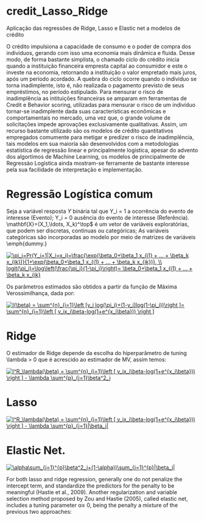 # credit_Lasso_Ridge
Aplicação das regressões de Ridge, Lasso e Elastic net a modelos de crédito

O crédito impulsiona a capacidade de consumo e o poder de compra dos indivíduos, gerando com isso uma economia mais dinâmica e fluida. Desse modo, de forma bastante simplista, o chamado ciclo do crédito inicia quando a instituição financeira empresta capital ao consumidor e este o investe na economia, retornando a instituição o valor empretado mais juros, após um período acordado. 
A quebra do ciclo ocorre quando o indíviduo se torna inadimplente, isto é, não realizada o pagamento previsto de seus empréstimos, no período estipulado. Para mensurar o risco de inadimplência  as intituições financeiras se amparam em ferramentas de Credit e Behavior scoring, utilizadas para mensurar o risco de um indivíduo tornar-se inadimplente dada suas características econômicas e comportamentais no mercado, uma vez que, o grande volume de solicitações impede aprovações exclusivamente qualitativas.
Assim, um recurso bastante utilizado são os modelos de crédito quantitativos empregados comumente para metigar e predizer o risco de inadimplência, tais modelos em sua maioria são desenvolvidos com a metodologias estatística de regressão linear e principalmente logística, apesar do advento dos algortimos de Machine Learning, os modelos de principalmente de Regressào Logística ainda mostram-se ferramente de bastante interesse pela sua facilidade de interpretação e implementação.

# Regressão Logística comum

Seja a variável resposta $Y$ binária tal que
Y_i = 1 a ocorrência do evento de interesse (Evento);
Y_i = 0 ausência do evento de interesse (Referência).
\mathbf{X}=(X_1,\ldots, X_k)^\top$ é um vetor de variáveis exploratórias, que podem ser discretas, continuas ou categóricas;
As variáveis categóricas são incorporadas ao modelo por meio de matrizes de variáveis \emph{dummy.}

<a href="https://www.codecogs.com/eqnedit.php?latex=\pi_i=Pr(Y_i=1|X_i=x_i)=\frac{\exp(\beta_0&plus;\beta_1&space;x_{i1}&space;&plus;&space;...&space;&plus;&space;\beta_k&space;x_{ik})}{1&plus;\exp(\beta_0&plus;\beta_1&space;x_{i1}&space;&plus;&space;...&space;&plus;&space;\beta_k&space;x_{ik})},&space;\\&space;logit(\pi_i)=\log\left(\frac{\pi_i}{1-\pi_i}\right)=&space;\beta_0&plus;\beta_1&space;x_{i1}&space;&plus;&space;...&space;&plus;&space;\beta_k&space;x_{ik}" target="_blank"><img src="https://latex.codecogs.com/gif.latex?\pi_i=Pr(Y_i=1|X_i=x_i)=\frac{\exp(\beta_0&plus;\beta_1&space;x_{i1}&space;&plus;&space;...&space;&plus;&space;\beta_k&space;x_{ik})}{1&plus;\exp(\beta_0&plus;\beta_1&space;x_{i1}&space;&plus;&space;...&space;&plus;&space;\beta_k&space;x_{ik})},&space;\\&space;logit(\pi_i)=\log\left(\frac{\pi_i}{1-\pi_i}\right)=&space;\beta_0&plus;\beta_1&space;x_{i1}&space;&plus;&space;...&space;&plus;&space;\beta_k&space;x_{ik}" title="\pi_i=Pr(Y_i=1|X_i=x_i)=\frac{\exp(\beta_0+\beta_1 x_{i1} + ... + \beta_k x_{ik})}{1+\exp(\beta_0+\beta_1 x_{i1} + ... + \beta_k x_{ik})}, \\ logit(\pi_i)=\log\left(\frac{\pi_i}{1-\pi_i}\right)= \beta_0+\beta_1 x_{i1} + ... + \beta_k x_{ik}" /></a>






Os parâmetros estimados são obtidos a partir da função de Máxima Verossimilhança, dada por:

<a href="https://www.codecogs.com/eqnedit.php?latex=l(\beta)&space;=&space;\sum^{n}_{i=1}\left&space;[y_i&space;log(\pi_i)&plus;(1-y_i)log(1-\pi_i))\right&space;]=&space;\sum^{n}_{i=1}\left&space;[&space;y_ix_i\beta-log(1&plus;e^{x_i\beta}))&space;\right&space;]" target="_blank"><img src="https://latex.codecogs.com/gif.latex?l(\beta)&space;=&space;\sum^{n}_{i=1}\left&space;[y_i&space;log(\pi_i)&plus;(1-y_i)log(1-\pi_i))\right&space;]=&space;\sum^{n}_{i=1}\left&space;[&space;y_ix_i\beta-log(1&plus;e^{x_i\beta}))&space;\right&space;]" title="l(\beta) = \sum^{n}_{i=1}\left [y_i log(\pi_i)+(1-y_i)log(1-\pi_i))\right ]= \sum^{n}_{i=1}\left [ y_ix_i\beta-log(1+e^{x_i\beta})) \right ]" /></a>

# Ridge

O estimador de Ridge depende da escolha do hiperparâmetro de tuning \lambda > 0 que é acrescido ao estimador de MV, assim temos:

<a href="https://www.codecogs.com/eqnedit.php?latex=l^R_\lambda(\beta)&space;=&space;\sum^{n}_{i=1}\left&space;[&space;y_ix_i\beta-log(1&plus;e^{x_i\beta}))&space;\right&space;]&space;-&space;\lambda&space;\sum^{p}_{j=1}\beta^2_j" target="_blank"><img src="https://latex.codecogs.com/gif.latex?l^R_\lambda(\beta)&space;=&space;\sum^{n}_{i=1}\left&space;[&space;y_ix_i\beta-log(1&plus;e^{x_i\beta}))&space;\right&space;]&space;-&space;\lambda&space;\sum^{p}_{j=1}\beta^2_j" title="l^R_\lambda(\beta) = \sum^{n}_{i=1}\left [ y_ix_i\beta-log(1+e^{x_i\beta})) \right ] - \lambda \sum^{p}_{j=1}\beta^2_j" /></a>

# Lasso

<a href="https://www.codecogs.com/eqnedit.php?latex=l^L_\lambda(\beta)&space;=&space;\sum^{n}_{i=1}\left&space;[&space;y_ix_i\beta-log(1&plus;e^{x_i\beta}))&space;\right&space;]&space;-&space;\lambda&space;\sum^{p}_{j=1}|\beta_j|" target="_blank"><img src="https://latex.codecogs.com/gif.latex?l^R_\lambda(\beta)&space;=&space;\sum^{n}_{i=1}\left&space;[&space;y_ix_i\beta-log(1&plus;e^{x_i\beta}))&space;\right&space;]&space;-&space;\lambda&space;\sum^{p}_{j=1}|\beta_j|" title="l^R_\lambda(\beta) = \sum^{n}_{i=1}\left [ y_ix_i\beta-log(1+e^{x_i\beta})) \right ] - \lambda \sum^{p}_{j=1}|\beta_j|" /></a>

# Elastic Net.

<a href="https://www.codecogs.com/eqnedit.php?latex=\alpha\sum_{j=1}^{p}\beta^2_j&plus;(1-\alpha))\sum_{j=1}^{p}|\beta_j|" target="_blank"><img src="https://latex.codecogs.com/gif.latex?\alpha\sum_{j=1}^{p}\beta^2_j&plus;(1-\alpha))\sum_{j=1}^{p}|\beta_j|" title="\alpha\sum_{j=1}^{p}\beta^2_j+(1-\alpha))\sum_{j=1}^{p}|\beta_j|" /></a>


For  both  lasso  and  ridge  regression,  generally  one  do  not  penalize  the  intercept  term,  and  standardize  the  predictors for the penalty to be meaningful (Hastie et al., 2009). Another  regularization  and  variable  selection  method  proposed  by  Zou  and  Hastie  (2005),  called  elastic  net,  includes a tuning parameter α≥ 0, being the penalty a mixture of the previous two approaches: 
